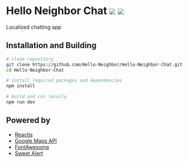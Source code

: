 <p align=center>

# Hello Neighbor Chat  <a target="_blank" href="https://opensource.org/licenses/MIT" title="License: MIT"><img src="https://img.shields.io/badge/License-MIT-blue.svg"></a> <a target="_blank" href="http://makeapullrequest.com" title="PRs Welcome"><img src="https://img.shields.io/badge/PRs-welcome-brightgreen.svg"></a>
</p>
Localized chatting app

## Installation and Building

```bash
# clone repository
git clone https://github.com/Hello-Neighbor/Hello-Neighbor-Chat.git
cd Hello-Neighbor-Chat

# install required packages and dependencies
npm install

# build and run locally
npm run dev

```
## Powered by
- [Reactjs](https://reactjs.org/)
- [Google Maps API](https://developers.google.com/maps)
- [FontAwesome](https://fontawesome.com/icons?d=gallery)
- [Sweet Alert](https://sweetalert.js.org/)
